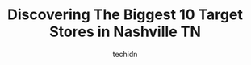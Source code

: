 ---
layout: ampstory
image: https://i0.wp.com/www.depkes.org/wp-content/uploads/2023/06/target-0-in-nashville-tn-1685966202.jpeg?resize=640,853
author: techidn
featured: false
description: Discover the impressive array of Target options in Nashville TN, where you can find 10 of the largest Target establishments in the area. From renowned classics to hidden gems, Nashville TN o
title: Discovering The Biggest 10 Target Stores in Nashville TN
cover:
   title: Discovering The Biggest 10 Target Stores in Nashville TN
   subtitle: Rickpate
   background: https://www.depkes.org/wp-content/uploads/2023/06/target-0-in-nashville-tn-1685966202.jpeg

pages: 
 - layout: thirds
   top: <h1>#1 Target</h1>
   bottom: "<p>I came here because my companys insurance has a partnership with them where certain frames are free - but was really impressed with their customer service. Been going fo</p>"
   background: https://www.depkes.org/wp-content/uploads/2023/06/target-1-in-nashville-tn-1685966203.jpeg
   backgroundblur: true
 - layout: thirds
   top: <h1>#2 Target</h1>
   bottom: "<p>26 White Bridge Pike, Nashville, TN 37205, United States</p>"
   background: https://www.depkes.org/wp-content/uploads/2023/06/target-2-in-nashville-tn-1685966203.jpeg
   cta:
      link: https://www.depkes.org/blog/discovering-the-biggest-10-target-stores-in-nashville-tn/
      text: Discovering The Biggest 10 Target Stores in Nashville TN
 - layout: thirds
   top: <h1>#3 Target</h1>
   bottom: "<p>3171 Lebanon Pike, Nashville, TN 37214, United States</p>"
   background: https://www.depkes.org/wp-content/uploads/2023/06/target-3-in-nashville-tn-1685966203.jpeg
   cta:
      link: https://www.depkes.org/blog/discovering-the-biggest-10-target-stores-in-nashville-tn/
      text: Discovering The Biggest 10 Target Stores in Nashville TN
 - layout: thirds
   top: <h1>#4 Target</h1>
   bottom: "<p>6814 Charlotte Pike, Nashville, TN 37209, United States</p>"
   background: https://images.unsplash.com/photo-1462556791646-c201b8241a94?ixlib=rb-4.0.3&ixid=MnwxMjA3fDB8MHxwaG90by1wYWdlfHx8fGVufDB8fHx8&auto=format&fit=crop&w=640&h=853&q=80
   cta:
      link: https://www.depkes.org/blog/discovering-the-biggest-10-target-stores-in-nashville-tn/
      text: Discovering The Biggest 10 Target Stores in Nashville TN
 - layout: thirds
   top: <h1>#5 Target</h1>
   bottom: "<p>2050 Gallatin Ave N, Madison, TN 37115, United States</p>"
   background: https://images.unsplash.com/photo-1540457036297-448b6b99e91c?ixlib=rb-4.0.3&ixid=MnwxMjA3fDB8MHxwaG90by1wYWdlfHx8fGVufDB8fHx8&auto=format&fit=crop&w=640&h=853&q=80
   cta:
      link: https://www.depkes.org/blog/discovering-the-biggest-10-target-stores-in-nashville-tn/
      text: Discovering The Biggest 10 Target Stores in Nashville TN
 - layout: thirds
   top: <h1>#6 Target</h1>
   bottom: "<p>401 S Mt Juliet Rd #600, Mt. Juliet, TN 37122, United States</p>"
   background: https://images.unsplash.com/photo-1518640467707-6811f4a6ab73?ixlib=rb-4.0.3&ixid=MnwxMjA3fDB8MHxwaG90by1wYWdlfHx8fGVufDB8fHx8&auto=format&fit=crop&w=640&h=853&q=80
   cta:
      link: https://www.depkes.org/blog/discovering-the-biggest-10-target-stores-in-nashville-tn/
      text: Discovering The Biggest 10 Target Stores in Nashville TN
 - layout: thirds
   top: <h1>#7 Target</h1>
   bottom: "<p>1701 Galleria Blvd, Franklin, TN 37067, United States</p>"
   background: https://images.unsplash.com/photo-1618556658017-fd9c732d1360?ixlib=rb-4.0.3&ixid=MnwxMjA3fDB8MHxwaG90by1wYWdlfHx8fGVufDB8fHx8&auto=format&fit=crop&w=640&h=853&q=80
   cta:
      link: https://www.depkes.org/blog/discovering-the-biggest-10-target-stores-in-nashville-tn/
      text: Discovering The Biggest 10 Target Stores in Nashville TN
 - layout: thirds
   middle: Continue reading...
   background: https://images.unsplash.com/photo-1599422314077-f4dfdaa4cd09?ixlib=rb-4.0.3&ixid=MnwxMjA3fDB8MHxwaG90by1wYWdlfHx8fGVufDB8fHx8&auto=format&fit=crop&w=640&h=853&q=80
   cta:
      link: https://www.depkes.org/blog/discovering-the-biggest-10-target-stores-in-nashville-tn/
      text: Discovering The Biggest 10 Target Stores in Nashville TN
      
---